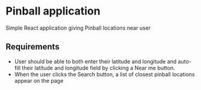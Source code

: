 # Pinball application

Simple React application giving Pinball locations near user

## Requirements

- User should be able to both enter their latitude and longitude and auto-fill their latitude and longitude field by clicking a Near me button.
- When the user clicks the Search button, a list of closest pinball locations appear on the page
